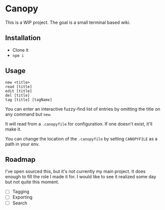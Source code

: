 # Canopy

This is a WIP project. The goal is a small terminal based wiki.

## Installation

* Clone it
* `npm i`

## Usage

```shell
new <title>
read [title]
edit [title]
del [title]
tag [title] [tagName]
```

You can enter an interactive fuzzy-find list of entries by omitting the title on any command but `new`.

It will read from a `.canopyfile` for configuration. If one doesn't exist, it'll make it.

You can change the location of the `.canopyfile` by setting `CANOPYFILE` as a path in your env.

## Roadmap

I've open sourced this, but it's not currently my main project. It does enough to fill the role I made
it for. I would like to see it realized some day but not quite this moment.

- [ ] Tagging
- [ ] Exporting
- [ ] Search
